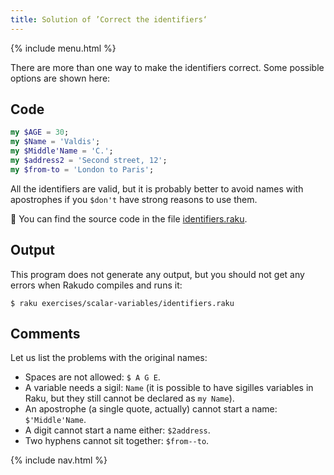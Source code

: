 ```yaml
---
title: Solution of ’Correct the identifiers‘
---
```


{% include menu.html %}

There are more than one way to make the identifiers correct. Some possible options are shown here:

## Code

```raku
my $AGE = 30;
my $Name = 'Valdis';
my $Middle'Name = 'C.';
my $address2 = 'Second street, 12';
my $from-to = 'London to Paris';
```

All the identifiers are valid, but it is probably better to avoid names with apostrophes if you `$don't` have strong reasons to use them.

🦋 You can find the source code in the file [identifiers.raku](https://github.com/ash/raku-course/blob/master/exercises/scalar-variables/identifiers.raku).

## Output

This program does not generate any output, but you should not get any errors when Rakudo compiles and runs it:

    $ raku exercises/scalar-variables/identifiers.raku

## Comments

Let us list the problems with the original names:

* Spaces are not allowed: `$ A G E`.
* A variable needs a sigil: `Name` (it is possible to have sigilles variables in Raku, but they still cannot be declared as `my Name`).
* An apostrophe (a single quote, actually) cannot start a name: `$'Middle'Name`.
* A digit cannot start a name either: `$2address`.
* Two hyphens cannot sit together: `$from--to`.

{% include nav.html %}
